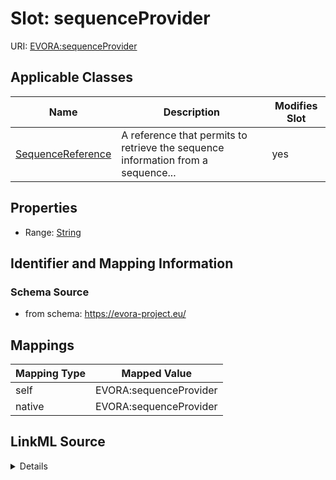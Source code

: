 

# Slot: sequenceProvider



URI: [EVORA:sequenceProvider](https://evora-project.eu/sequenceProvider)



<!-- no inheritance hierarchy -->





## Applicable Classes

| Name | Description | Modifies Slot |
| --- | --- | --- |
| [SequenceReference](SequenceReference.md) | A reference that permits to retrieve the sequence information from a sequence... |  yes  |







## Properties

* Range: [String](String.md)





## Identifier and Mapping Information







### Schema Source


* from schema: https://evora-project.eu/




## Mappings

| Mapping Type | Mapped Value |
| ---  | ---  |
| self | EVORA:sequenceProvider |
| native | EVORA:sequenceProvider |




## LinkML Source

<details>
```yaml
name: sequenceProvider
from_schema: https://evora-project.eu/
rank: 1000
alias: sequenceProvider
domain_of:
- SequenceReference
range: string

```
</details>